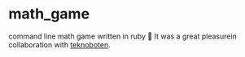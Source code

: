 # math_game
command line math game written in ruby 💎 
It was a great pleasurein collaboration with [teknoboten](https://github.com/teknoboten).
